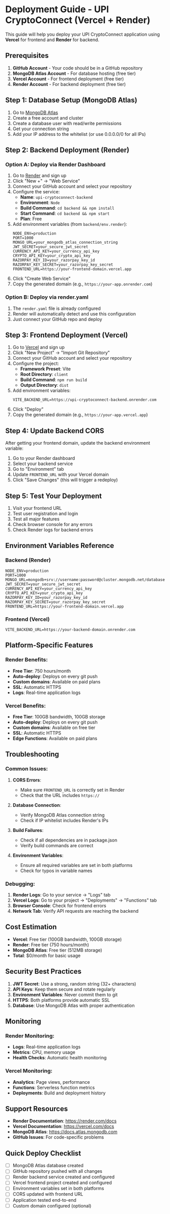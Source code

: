 # Deployment Guide - UPI CryptoConnect (Vercel + Render)

This guide will help you deploy your UPI CryptoConnect application using **Vercel** for frontend and **Render** for backend.

## Prerequisites

1. **GitHub Account** - Your code should be in a GitHub repository
2. **MongoDB Atlas Account** - For database hosting (free tier)
3. **Vercel Account** - For frontend deployment (free tier)
4. **Render Account** - For backend deployment (free tier)

## Step 1: Database Setup (MongoDB Atlas)

1. Go to [MongoDB Atlas](https://www.mongodb.com/atlas)
2. Create a free account and cluster
3. Create a database user with read/write permissions
4. Get your connection string
5. Add your IP address to the whitelist (or use 0.0.0.0/0 for all IPs)

## Step 2: Backend Deployment (Render)

### Option A: Deploy via Render Dashboard

1. Go to [Render](https://render.com) and sign up
2. Click "New +" → "Web Service"
3. Connect your GitHub account and select your repository
4. Configure the service:
   - **Name**: `upi-cryptoconnect-backend`
   - **Environment**: `Node`
   - **Build Command**: `cd backend && npm install`
   - **Start Command**: `cd backend && npm start`
   - **Plan**: Free
5. Add environment variables (from `backend/env.render`):
   ```
   NODE_ENV=production
   PORT=1000
   MONGO_URL=your_mongodb_atlas_connection_string
   JWT_SECRET=your_secure_jwt_secret
   CURRENCY_API_KEY=your_currency_api_key
   CRYPTO_API_KEY=your_crypto_api_key
   RAZORPAY_KEY_ID=your_razorpay_key_id
   RAZORPAY_KEY_SECRET=your_razorpay_key_secret
   FRONTEND_URL=https://your-frontend-domain.vercel.app
   ```
6. Click "Create Web Service"
7. Copy the generated domain (e.g., `https://your-app.onrender.com`)

### Option B: Deploy via render.yaml

1. The `render.yaml` file is already configured
2. Render will automatically detect and use this configuration
3. Just connect your GitHub repo and deploy

## Step 3: Frontend Deployment (Vercel)

1. Go to [Vercel](https://vercel.com) and sign up
2. Click "New Project" → "Import Git Repository"
3. Connect your GitHub account and select your repository
4. Configure the project:
   - **Framework Preset**: Vite
   - **Root Directory**: `client`
   - **Build Command**: `npm run build`
   - **Output Directory**: `dist`
5. Add environment variables:
   ```
   VITE_BACKEND_URL=https://upi-cryptoconnect-backend.onrender.com
   ```
6. Click "Deploy"
7. Copy the generated domain (e.g., `https://your-app.vercel.app`)

## Step 4: Update Backend CORS

After getting your frontend domain, update the backend environment variable:

1. Go to your Render dashboard
2. Select your backend service
3. Go to "Environment" tab
4. Update `FRONTEND_URL` with your Vercel domain
5. Click "Save Changes" (this will trigger a redeploy)

## Step 5: Test Your Deployment

1. Visit your frontend URL
2. Test user registration and login
3. Test all major features
4. Check browser console for any errors
5. Check Render logs for backend errors

## Environment Variables Reference

### Backend (Render)

```env
NODE_ENV=production
PORT=1000
MONGO_URL=mongodb+srv://username:password@cluster.mongodb.net/database
JWT_SECRET=your_secure_jwt_secret
CURRENCY_API_KEY=your_currency_api_key
CRYPTO_API_KEY=your_crypto_api_key
RAZORPAY_KEY_ID=your_razorpay_key_id
RAZORPAY_KEY_SECRET=your_razorpay_key_secret
FRONTEND_URL=https://your-frontend-domain.vercel.app
```

### Frontend (Vercel)

```env
VITE_BACKEND_URL=https://your-backend-domain.onrender.com
```

## Platform-Specific Features

### Render Benefits:

- **Free Tier**: 750 hours/month
- **Auto-deploy**: Deploys on every git push
- **Custom domains**: Available on paid plans
- **SSL**: Automatic HTTPS
- **Logs**: Real-time application logs

### Vercel Benefits:

- **Free Tier**: 100GB bandwidth, 100GB storage
- **Auto-deploy**: Deploys on every git push
- **Custom domains**: Available on free tier
- **SSL**: Automatic HTTPS
- **Edge Functions**: Available on paid plans

## Troubleshooting

### Common Issues:

1. **CORS Errors**:

   - Make sure `FRONTEND_URL` is correctly set in Render
   - Check that the URL includes `https://`

2. **Database Connection**:

   - Verify MongoDB Atlas connection string
   - Check if IP whitelist includes Render's IPs

3. **Build Failures**:

   - Check if all dependencies are in package.json
   - Verify build commands are correct

4. **Environment Variables**:
   - Ensure all required variables are set in both platforms
   - Check for typos in variable names

### Debugging:

1. **Render Logs**: Go to your service → "Logs" tab
2. **Vercel Logs**: Go to your project → "Deployments" → "Functions" tab
3. **Browser Console**: Check for frontend errors
4. **Network Tab**: Verify API requests are reaching the backend

## Cost Estimation

- **Vercel**: Free tier (100GB bandwidth, 100GB storage)
- **Render**: Free tier (750 hours/month)
- **MongoDB Atlas**: Free tier (512MB storage)
- **Total**: $0/month for basic usage

## Security Best Practices

1. **JWT Secret**: Use a strong, random string (32+ characters)
2. **API Keys**: Keep them secure and rotate regularly
3. **Environment Variables**: Never commit them to git
4. **HTTPS**: Both platforms provide automatic SSL
5. **Database**: Use MongoDB Atlas with proper authentication

## Monitoring

### Render Monitoring:

- **Logs**: Real-time application logs
- **Metrics**: CPU, memory usage
- **Health Checks**: Automatic health monitoring

### Vercel Monitoring:

- **Analytics**: Page views, performance
- **Functions**: Serverless function metrics
- **Deployments**: Build and deployment history

## Support Resources

- **Render Documentation**: https://render.com/docs
- **Vercel Documentation**: https://vercel.com/docs
- **MongoDB Atlas**: https://docs.atlas.mongodb.com
- **GitHub Issues**: For code-specific problems

## Quick Deploy Checklist

- [ ] MongoDB Atlas database created
- [ ] GitHub repository pushed with all changes
- [ ] Render backend service created and configured
- [ ] Vercel frontend project created and configured
- [ ] Environment variables set in both platforms
- [ ] CORS updated with frontend URL
- [ ] Application tested end-to-end
- [ ] Custom domain configured (optional)
